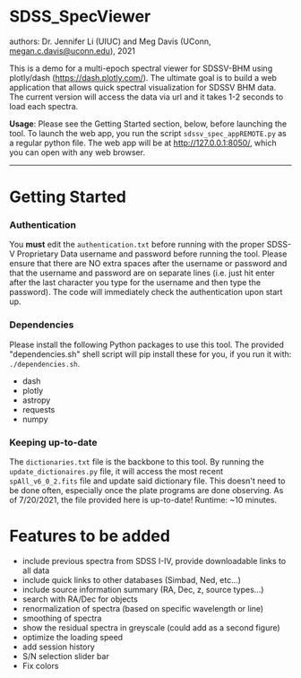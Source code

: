 # SDSS_SpecViewer
authors: Dr. Jennifer Li (UIUC) and Meg Davis (UConn, megan.c.davis@uconn.edu), 2021

This is a demo for a multi-epoch spectral viewer for SDSSV-BHM using plotly/dash (https://dash.plotly.com/). The ultimate goal is to build a web application that allows quick spectral visualization for SDSSV BHM data. The current version will access the data via url and it takes 1-2 seconds to load each spectra.

**Usage**: Please see the Getting Started section, below, before launching the tool. To launch the web app, you run the script `sdssv_spec_appREMOTE.py` as a regular python file. The web app will be at http://127.0.0.1:8050/, which you can open with any web browser.

---
# Getting Started

### Authentication

You **must** edit the `authentication.txt` before running with the proper SDSS-V Proprietary Data username and password before running the tool. Please ensure that there are NO extra spaces after the username or password and that the username and password are on separate lines (i.e. just hit enter after the last character you type for the username and then type the password). The code will immediately check the authentication upon start up.

### Dependencies
Please install the following Python packages to use this tool. The provided "dependencies.sh" shell script will pip install these for you, if you run it with: `./dependencies.sh`.
-  dash
-  plotly
-  astropy
-  requests
-  numpy

### Keeping up-to-date

The `dictionaries.txt` file is the backbone to this tool. By running the `update_dictionaires.py` file, it will access the most recent `spAll_v6_0_2.fits` file and update said dictionary file. This doesn't need to be done often, especially once the plate programs are done observing. As of 7/20/2021, the file provided here is up-to-date! Runtime: ~10 minutes.


# Features to be added
- include previous spectra from SDSS I-IV, provide downloadable links to all data
- include quick links to other databases (Simbad, Ned, etc...)
- include source information summary (RA, Dec, z, source types...)
- search with RA/Dec for objects
- renormalization of spectra (based on specific wavelength or line)
- smoothing of spectra
- show the residual spectra in greyscale (could add as a second figure)
- optimize the loading speed
- add session history
- S/N selection slider bar
- Fix colors
